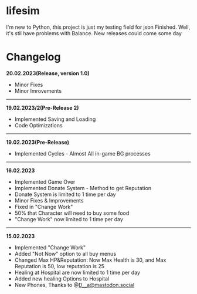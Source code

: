# lifesim
I'm new to Python, this project is just my testing field for json
Finished. Well, it's stil have problems with Balance. New releases could come some day

# Changelog

**20.02.2023(Release, version 1.0)**
- Minor Fixes
- Minor Imrovements

***

**19.02.2023/2(Pre-Release 2)**
- Implemented Saving and Loading
- Code Optimizations

****

**19.02.2023(Pre-Release)**
- Implemented Cycles - Almost All in-game BG processes

***

**16.02.2023**
- Implemented Game Over
- Implemented Donate System - Method to get Reputation
- Donate System is limited to 1 time per day
- Minor Fixes & Improvements
- Fixed in "Change Work"
- 50% that Character will need to buy some food
- "Change Work" now limited to 1 time per day 

***

**15.02.2023**
- Implemented "Change Work"
- Added "Not Now" option to all buy menus
- Changed Max HP&Reputation: Now Max Health is 30, and Max Reputation is 50, low reputation is 25
- Healing at Hospital are now limited to 1 time per day
- Added new healing Options to Hospital
- New Phones, Thanks to @D__a@mastodon.social 
